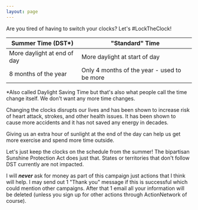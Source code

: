 ```yaml
---
layout: page
---
```


Are you tired of having to switch your clocks? Let's #LockTheClock!

| Summer Time (DST*) | "Standard" Time   |
--- | --- |
| More daylight at end of day  | More daylight at start of day |
| 8 months of the year | Only 4 months of the year - used to be more|

*Also called Daylight Saving Time but that's also what people call the time change itself. We don't want any more time changes.


Changing the clocks disrupts our lives and has been shown to increase risk of heart attack, strokes, and other health issues.  It has been shown to cause more accidents and it has not saved any energy in decades.

Giving us an extra hour of sunlight at the end of the day can help us get more exercise and spend more time outside.

Let's just keep the clocks on the schedule from the summer!  The bipartisan Sunshine Protection Act does just that. States or territories that don't follow DST currently are not impacted.


<link href='style-embed-v3.css' rel='stylesheet' type='text/css' /><script src='https://actionnetwork.org/widgets/v3/letter/support-for-the-sunshine-protection-act?format=js&source=widget'></script><div id='can-letter-area-support-for-the-sunshine-protection-act' style='width: 100%'></div>


I will ***never*** ask for money as part of this campaign just actions that I think will help. I may send out 1 "Thank you" message if this is successful which could mention other campaigns.  After that 1 email all your information will be deleted (unless you sign up for other actions through ActionNetwork of course).